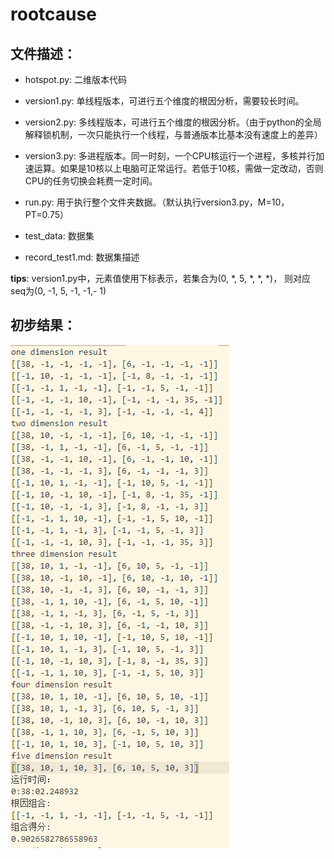 # rootcause

## 文件描述：

- hotspot.py: 二维版本代码

- version1.py: 单线程版本，可进行五个维度的根因分析，需要较长时间。

- version2.py: 多线程版本，可进行五个维度的根因分析。（由于python的全局解释锁机制，一次只能执行一个线程，与普通版本比基本没有速度上的差异）

- version3.py: 多进程版本。同一时刻，一个CPU核运行一个进程，多核并行加速运算。如果是10核以上电脑可正常运行。若低于10核，需做一定改动，否则CPU的任务切换会耗费一定时间。

- run.py: 用于执行整个文件夹数据。（默认执行version3.py，M=10，PT=0.75）

- test_data: 数据集

- record_test1.md: 数据集描述

**tips**: version1.py中，元素值使用下标表示，若集合为(0, *, 5, *, *, *)， 则对应seq为(0, -1, 5, -1, -1,- 1)

## 初步结果：

<img src='./result.PNG'>